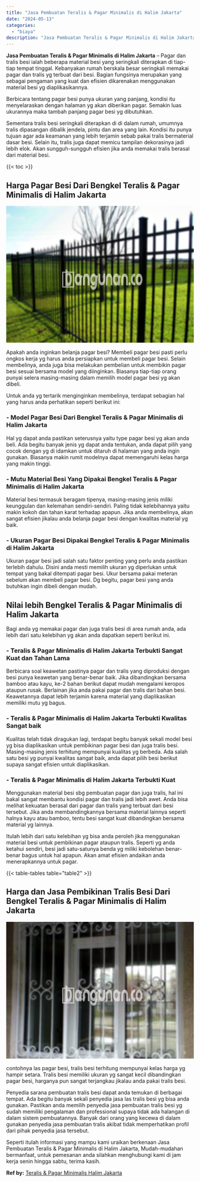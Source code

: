 ```yaml
---
title: "Jasa Pembuatan Teralis & Pagar Minimalis di Halim Jakarta"
date: "2024-05-13"
categories: 
  - "biaya"
description: "Jasa Pembuatan Teralis & Pagar Minimalis di Halim Jakarta. Seperti itulah informasi yang mampu kami uraikan berkenaan Jasa Pembuatan Teralis & Pagar Minimali..."
---
```


**Jasa Pembuatan Teralis & Pagar Minimalis di Halim Jakarta** – Pagar dan tralis besi ialah beberapa material besi yang seringkali diterapkan di tiap-tiap tempat tinggal. Kebanyakan rumah berskala besar seringkali memakai pagar dan tralis yg terbuat dari besi. Bagian fungsinya merupakan yang sebagai pengaman yang kuat dan efisien dikarenakan menggunakan material besi yg diaplikasikannya.

Berbicara tentang pagar besi punya ukuran yang panjang, kondisi itu menyelaraskan dengan halaman yg akan diberikan pagar. Semakin luas ukurannya maka tambah panjang pagar besi yg dibutuhkan.

Sementara tralis besi seringkali diterapkan di di dalam rumah, umumnya tralis dipasangan dibalik jendela, pintu dan area yang lain. Kondisi itu punya tujuan agar ada keamanan yang lebih terjamin sebab pakai tralis bermaterial dasar besi. Selain itu, tralis juga dapat memicu tampilan dekorasinya jadi lebih elok. Akan sungguh-sungguh efisien jika anda memakai tralis berasal dari material besi.

{{< toc >}}

## Harga Pagar Besi Dari Bengkel Teralis & Pagar Minimalis di Halim Jakarta

![Jasa Pembuatan Teralis & Pagar Minimalis di Halim Jakarta](/images/pagar-minimalis-murah-24.png)

Apakah anda inginkan belanja pagar besi? Membeli pagar besi pasti perlu ongkos kerja yg harus anda persiapkan untuk membeli pagar besi. Selain membelinya, anda juga bisa melakukan pembelian untuk membikin pagar besi sesuai bersama model yang diinginkan. Biasanya tiap-tiap orang punyai selera masing-masing dalam memilih model pagar besi yg akan dibeli.

Untuk anda yg tertarik menginginkan membelinya, terdapat sebagian hal yang harus anda perhatikan seperti berikut ini:
### \- Model Pagar Besi Dari Bengkel Teralis & Pagar Minimalis di Halim Jakarta

Hal yg dapat anda pastikan seterusnya yaitu type pagar besi yg akan anda beli. Ada begitu banyak jenis yg dapat anda tentukan, anda dapat pilih yang cocok dengan yg di idamkan untuk ditaruh di halaman yang anda ingin gunakan. Biasanya makin rumit modelnya dapat memengaruhi kelas harga yang makin tinggi.

### \- Mutu Material Besi Yang Dipakai Bengkel Teralis & Pagar Minimalis di Halim Jakarta

Material besi termasuk beragam tipenya, masing-masing jenis miliki keunggulan dan kelemahan sendiri-sendiri. Paling tidak kelebihannya yaitu makin kokoh dan tahan karat terhadap apapun. Jika anda membelinya, akan sangat efisien jikalau anda belanja pagar besi dengan kwalitas material yg baik.

### \- Ukuran Pagar Besi Dipakai Bengkel Teralis & Pagar Minimalis di Halim Jakarta

Ukuran pagar besi jadi salah satu faktor penting yang perlu anda pastikan terlebih dahulu. Disini anda mesti memilih ukuran yg diperlukan untuk tempat yang bakal ditempati pagar besi. Ukur bersama pakai meteran sebelum akan membeli pagar besi. Dg begitu, pagar besi yang anda butuhkan ingin dibeli dengan mudah.

## Nilai lebih Bengkel Teralis & Pagar Minimalis di Halim Jakarta

Bagi anda yg memakai pagar dan juga tralis besi di area rumah anda, ada lebih dari satu kelebihan yg akan anda dapatkan seperti berikut ini.

### \- Teralis & Pagar Minimalis di Halim Jakarta Terbukti Sangat Kuat dan Tahan Lama

Berbicara soal keawetan pastinya pagar dan tralis yang diproduksi dengan besi punya keawetan yang benar-benar baik. Jika dibandingkan bersama bamboo atau kayu, ke-2 bahan berikut dapat mudah mengalami keropos ataupun rusak. Berlainan jika anda pakai pagar dan tralis dari bahan besi. Keawetannya dapat lebih terjamin karena material yang diaplikasikan memiliki mutu yg bagus.

### \- Teralis & Pagar Minimalis di Halim Jakarta Terbukti Kwalitas Sangat baik

Kualitas telah tidak diragukan lagi, terdapat begitu banyak sekali model besi yg bisa diaplikasikan untuk pembikinan pagar besi dan juga tralis besi. Masing-masing jenis terhitung mempunyai kualitas yg berbeda. Ada salah satu besi yg punyai kwalitas sangat baik, anda dapat pilih besi berikut supaya sangat efisien untuk diaplikasikan.

### \- Teralis & Pagar Minimalis di Halim Jakarta Terbukti Kuat

Menggunakan material besi sbg pembuatan pagar dan juga tralis, hal ini bakal sangat membantu kondisi pagar dan tralis jadi lebih awet. Anda bisa melihat kekuatan berasal dari pagar dan tralis yang terbuat dari besi tersebut. Jika anda membandingkannya bersama material lainnya seperti halnya kayu atau bamboo, tentu besi sangat kuat dibandingkan bersama material yg lainnya.

Itulah lebih dari satu kelebihan yg bisa anda peroleh jika menggunakan material besi untuk pembikinan pagar ataupun tralis. Seperti yg anda ketahui sendiri, besi jadi satu-satunya benda yg miliki kebolehan benar-benar bagus untuk hal apapun. Akan amat efisien andaikan anda menerapkannya untuk pagar.

{{< table-tables table="table2" >}}

## Harga dan Jasa Pembikinan Tralis Besi Dari Bengkel Teralis & Pagar Minimalis di Halim Jakarta

![Jasa Pembuatan Teralis & Pagar Minimalis di Halim Jakarta](/images/teralis-minimalis-murah-06.png)

contohnya las pagar besi, tralis besi terhitung mempunyai kelas harga yg hampir setara. Tralis besi memiliki ukuran yg sangat kecil dibandingkan pagar besi, harganya pun sangat terjangkau jikalau anda pakai tralis besi.

Penyedia sarana pembuatan tralis besi dapat anda temukan di berbagai tempat. Ada begitu banyak sekali penyedia jasa las tralis besi yg bisa anda gunakan. Pastikan anda memilih penyedia jasa pembuatan tralis besi yg sudah memiliki pengalaman dan professional supaya tidak ada halangan di dalam sistem pembuatannya. Banyak dari orang yang kecewa di dalam gunakan penyedia jasa pembuatan tralis akibat tidak memperhatikan profil dari pihak penyedia jasa tersebut.

Seperti itulah informasi yang mampu kami uraikan berkenaan Jasa Pembuatan Teralis & Pagar Minimalis di Halim Jakarta, Mudah-mudahan bermanfaat, untuk pemesanan anda silahkan menghubungi kami di jam kerja senin hingga sabtu, terima kasih.

**Ref by:** [Teralis & Pagar Minimalis Halim Jakarta](https://id.wikipedia.org/wiki/Teralis)
